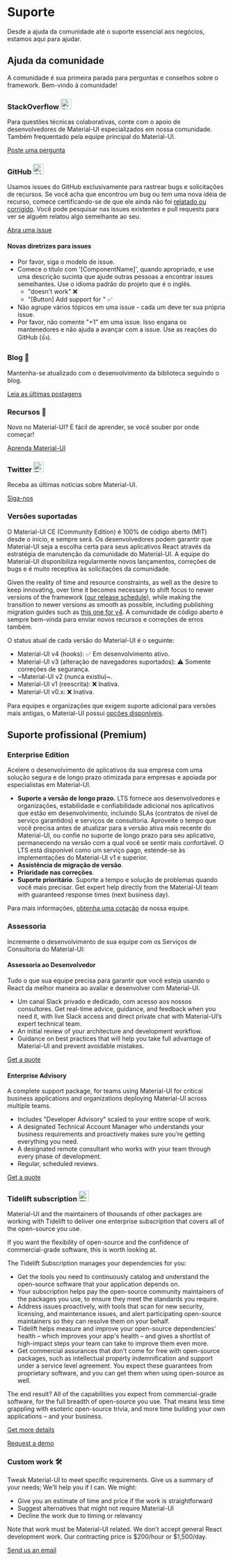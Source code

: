 # Suporte

<p class="description">Desde a ajuda da comunidade até o suporte essencial aos negócios, estamos aqui para ajudar.</p>

## Ajuda da comunidade

A comunidade é sua primeira parada para perguntas e conselhos sobre o framework. Bem-vindo à comunidade!

### StackOverflow <img src="/static/images/logos/stackoverflow.svg" width="24" height="24" alt="StackOverflow logo" loading="lazy" />

Para questões técnicas colaborativas, conte com o apoio de desenvolvedores de Material-UI especializados em nossa comunidade. Também frequentado pela equipe principal do Material-UI.

[Poste uma pergunta](https://stackoverflow.com/questions/tagged/material-ui)

### GitHub <img src="/static/images/logos/github.svg" width="24" height="24" alt="GitHub logo" loading="lazy" />

Usamos issues do GitHub exclusivamente para rastrear bugs e solicitações de recursos. Se você acha que encontrou um bug ou tem uma nova idéia de recurso, comece certificando-se de que ele ainda não foi [relatado ou corrigido](https://github.com/Foso/material-ui/issues?utf8=%E2%9C%93&q=is%3Aopen+is%3Aclosed). Você pode pesquisar nas issues existentes e pull requests para ver se alguém relatou algo semelhante ao seu.

[Abra uma issue](https://github.com/Foso/material-ui/issues/new/choose)

#### Novas diretrizes para issues

- Por favor, siga o modelo de issue.
- Comece o título com '[ComponentName]', quando apropriado, e use uma descrição sucinta que ajude outras pessoas a encontrar issues semelhantes. Use o idioma padrão do projeto que é o inglês. 
  - "doesn't work" ❌
  - "[Button] Add support for <some feature>" ✅
- Não agrupe vários tópicos em uma issue - cada um deve ter sua própria issue.
- Por favor, não comente "+1" em uma issue. Isso engana os mantenedores e não ajuda a avançar com a issue. Use as reações do GitHub (👍).

### Blog 📝

Mantenha-se atualizado com o desenvolvimento da biblioteca seguindo o blog.

[Leia as últimas postagens](https://medium.com/material-ui/)

### Recursos 📖

Novo no Material-UI? É fácil de aprender, se você souber por onde começar!

[Aprenda Material-UI](/getting-started/learn/)

### Twitter <img src="/static/images/logos/twitter.svg" width="24" height="24" alt="Twitter logo" loading="lazy" />

Receba as últimas notícias sobre Material-UI.

[Siga-nos](https://twitter.com/MaterialUI)

### Versões suportadas

O Material-UI CE (Community Edition) é 100% de código aberto (MIT) desde o início, e sempre será. Os desenvolvedores podem garantir que Material-UI seja a escolha certa para seus aplicativos React através da estratégia de manutenção da comunidade do Material-UI. A equipe do Material-UI disponibiliza regularmente novos lançamentos, correções de bugs e é muito receptiva às solicitações da comunidade.

Given the reality of time and resource constraints, as well as the desire to keep innovating, over time it becomes necessary to shift focus to newer versions of the framework ([our release schedule](https://material-ui.com/versions/#release-frequency)), while making the transition to newer versions as smooth as possible, including publishing migration guides such as [this one for v4](/guides/migration-v3/). A comunidade de código aberto é sempre bem-vinda para enviar novos recursos e correções de erros também.

O status atual de cada versão do Material-UI é o seguinte:

- Material-UI v4 (hooks): ✅ Em desenvolvimento ativo.
- Material-UI v3 (alteração de navegadores suportados): ⚠️ Somente correções de segurança.
- ~Material-UI v2 (nunca existiu)~.
- Material-UI v1 (reescrita): ❌ Inativa.
- Material-UI v0.x: ❌ Inativa.

Para equipes e organizações que exigem suporte adicional para versões mais antigas, o Material-UI possui [opções disponíveis](#enterprise).

## Suporte profissional (Premium)

### Enterprise Edition

Acelere o desenvolvimento de aplicativos da sua empresa com uma solução segura e de longo prazo otimizada para empresas e apoiada por especialistas em Material-UI.

- **Suporte a versão de longo prazo.** LTS fornece aos desenvolvedores e organizações, estabilidade e confiabilidade adicional nos aplicativos que estão em desenvolvimento, incluindo SLAs (contratos de nível de serviço garantidos) e serviços de consultoria. Aproveite o tempo que você precisa antes de atualizar para a versão ativa mais recente do Material-UI, ou confie no suporte de longo prazo para seu aplicativo, permanecendo na versão com a qual você se sentir mais confortável. O LTS está disponível como um serviço pago, estende-se às implementações do Material-UI v1 e superior.
- **Assistência de migração de versão**.
- **Prioridade nas correções**.
- **Suporte prioritário**. Suporte a tempo e solução de problemas quando você mais precisar. Get expert help directly from the Material-UI team with guaranteed response times (next business day).

Para mais informações, [obtenha uma cotação](mailto:enterprise@material-ui.com) da nossa equipe.

### Assessoria

Incremente o desenvolvimento de sua equipe com os Serviços de Consultoria do Material-UI:

#### Assessoria ao Desenvolvedor

Tudo o que sua equipe precisa para garantir que você esteja usando o React da melhor maneira ao avaliar e desenvolver com Material-UI.

- Um canal Slack privado e dedicado, com acesso aos nossos consultores. Get real-time advice, guidance, and feedback when you need it, with live Slack access and direct private chat with Material-UI’s expert technical team.
- An initial review of your architecture and development workflow.
- Guidance on best practices that will help you take full advantage of Material-UI and prevent avoidable mistakes.

[Get a quote](mailto:advisory@material-ui.com)

#### Enterprise Advisory

A complete support package, for teams using Material-UI for critical business applications and organizations deploying Material-UI across multiple teams.

- Includes "Developer Advisory" scaled to your entire scope of work.
- A designated Technical Account Manager who understands your business requirements and proactively makes sure you’re getting everything you need.
- A designated remote consultant who works with your team through every phase of development.
- Regular, scheduled reviews.

[Get a quote](mailto:advisory@material-ui.com)

### Tidelift subscription <img src="/static/images/logos/tidelift.svg" width="24" height="24" alt="Tidelift logo" loading="lazy" />

Material-UI and the maintainers of thousands of other packages are working with Tidelift to deliver one enterprise subscription that covers all of the open-source you use.

If you want the flexibility of open-source and the confidence of commercial-grade software, this is worth looking at.

The Tidelift Subscription manages your dependencies for you:

- Get the tools you need to continuously catalog and understand the open-source software that your application depends on.
- Your subscription helps pay the open-source community maintainers of the packages you use, to ensure they meet the standards you require.
- Address issues proactively, with tools that scan for new security, licensing, and maintenance issues, and alert participating open-source maintainers so they can resolve them on your behalf.
- Tidelift helps measure and improve your open-source dependencies' health – which improves your app's health – and gives a shortlist of high-impact steps your team can take to improve them even more.
- Get commercial assurances that don't come for free with open-source packages, such as intellectual property indemnification and support under a service level agreement. You expect these guarantees from proprietary software, and you can get them when using open-source as well.

The end result? All of the capabilities you expect from commercial-grade software, for the full breadth of open-source you use. That means less time grappling with esoteric open-source trivia, and more time building your own applications – and your business.

[Get more details](https://tidelift.com/subscription/pkg/npm-material-ui?utm_source=material_ui&utm_medium=referral&utm_campaign=enterprise)

[Request a demo](https://tidelift.com/subscription/request-a-demo?utm_source=material_ui&utm_medium=referral&utm_campaign=enterprise)

### Custom work 🛠

Tweak Material-UI to meet specific requirements. Give us a summary of your needs; We'll help you if I can. We might:

- Give you an estimate of time and price if the work is straightforward
- Suggest alternatives that might not require Material-UI
- Decline the work due to timing or relevancy

Note that work must be Material-UI related. We don't accept general React development work. Our contracting price is $200/hour or $1,500/day.

[Send us an email](mailto:custom-work@material-ui.com)
